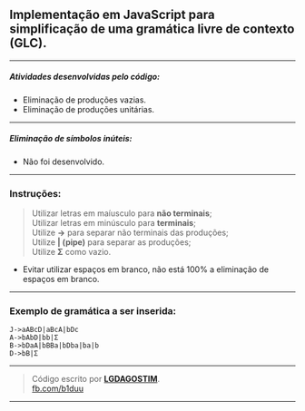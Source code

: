 ## Implementação em **JavaScript** para simplificação de uma gramática livre de contexto **(GLC)**.
---
##### Atividades desenvolvidas pelo código:
* Eliminação de produções vazias.
* Eliminação de produções unitárias.
---
##### Eliminação de símbolos inúteis:
* Não foi desenvolvido.
---
### Instruções:
> Utilizar letras em maíusculo para **não terminais**;  
> Utilizar letras em minúsculo para **terminais**;  
> Utilize **->** para separar não terminais das produções;  
> Utilize **| (pipe)** para separar as produções;  
> Utilize **Σ** como vazio.  
* Evitar utilizar espaços em branco, não está 100% a eliminação de espaços em branco.
---
### Exemplo de gramática a ser inserida:
```
J->aABcD|aBcA|bDc
A->bAbD|bb|Σ
B->bDaA|bBBa|bDba|ba|b
D->bB|Σ
```
---
> Código escrito por **[LGDAGOSTIM](http://www.lgdagostim.tk "Acesse.")**.  
> [fb.com/b1duu](https://www.facebook.com/b1duu "Perfil no Facebook")
---